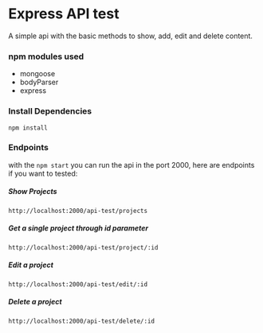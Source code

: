 # Express API test

A simple api with the basic methods to show, add, edit and delete content.

### npm modules used

- mongoose
- bodyParser
- express

### Install Dependencies

```
npm install 
```
### Endpoints

with the `npm start` you can run the api in the port 2000, here are endpoints if you want to tested:

##### Show Projects

```
http://localhost:2000/api-test/projects
```

##### Get a single project through id parameter

```
http://localhost:2000/api-test/project/:id
```

##### Edit a project
```
http://localhost:2000/api-test/edit/:id
```

##### Delete a project
```
http://localhost:2000/api-test/delete/:id
```